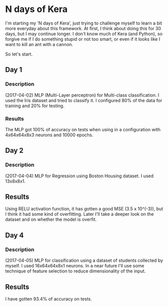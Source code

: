 # N days of Kera

I'm starting my 'N days of Kera', just trying to challenge myself to learn a bit more everyday
about this framework. At first, I think about doing this for 30 days, but I may continue longer.
I don't know much of Kera (and Python), so forgive me if I do something stupid or not too smart,
or even if it looks like I want to kill an ant with a cannon.

So let's start.

## Day 1
### Description
(2017-04-02)
MLP (Multi-Layer perceptron) for Multi-class classification.
I used the Iris dataset and tried to classify it. I configured 80% of the data for training
and 20% for testing.

### Results
The MLP got 100% of accuracy on tests when using in a configuration with 4x64x64x8x3 neurons
and 10000 epochs.

## Day 2
### Description
(2017-04-04)
MLP for Regression using Boston Housing dataset.
I used 13x8x8x1. 

## Results
Using RELU activation function, it has gotten a good MSE (3.5 x 10^(-3)), but I think it had some kind of 
overfitting. Later I'll take a deeper look on the dataset and on whether the model is overfit.

## Day 4
### Description
(2017-04-05)
MLP for classification using a dataset of students collected by myself.
I used 16x64x64x8x1 neurons. In a near future I'll use some technique of feature selection
to reduce dimensionality of the input.

## Results
I have gotten 93.4% of accuracy on tests.
